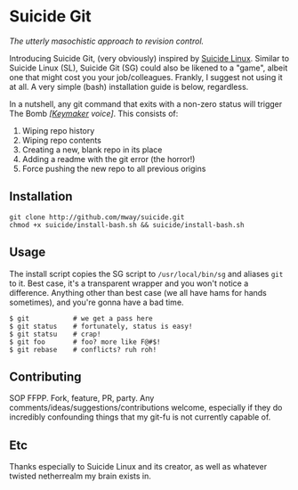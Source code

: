 # Suicide Git
*The utterly masochistic approach to revision control.*

Introducing Suicide Git, (very obviously) inspired by [Suicide Linux](http://qntm.org/suicide).  Similar to Suicide Linux (SL), Suicide Git (SG) could also be likened to a "game", albeit one that might cost you your job/colleagues.  Frankly, I suggest not using it at all.  A very simple (bash) installation guide is below, regardless.

In a nutshell, any git command that exits with a non-zero status will trigger The Bomb *[[Keymaker](https://www.google.com/search?q=matrix+keymaker) voice]*.  This consists of:

1. Wiping repo history
2. Wiping repo contents
3. Creating a new, blank repo in its place
4. Adding a readme with the git error (the horror!)
5. Force pushing the new repo to all previous origins

## Installation
    git clone http://github.com/mway/suicide.git
    chmod +x suicide/install-bash.sh && suicide/install-bash.sh

## Usage
The install script copies the SG script to `/usr/local/bin/sg` and aliases `git` to it.  Best case, it's a transparent wrapper and you won't notice a difference.  Anything other than best case (we all have hams for hands sometimes), and you're gonna have a bad time.

    $ git           # we get a pass here
    $ git status    # fortunately, status is easy!
    $ git statsu    # crap!
    $ git foo       # foo? more like F@#$!
    $ git rebase    # conflicts? ruh roh!

## Contributing
SOP FFPP.  Fork, feature, PR, party.  Any comments/ideas/suggestions/contributions welcome, especially if they do incredibly confounding things that my git-fu is not currently capable of.

## Etc
Thanks especially to Suicide Linux and its creator, as well as whatever twisted netherrealm my brain exists in.
